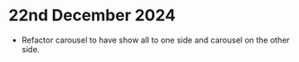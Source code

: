 # 22nd December 2024
* Refactor carousel to have show all to one side and carousel on the other side.
